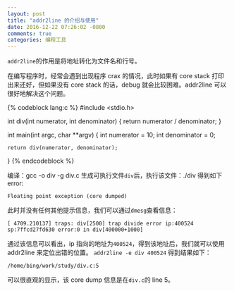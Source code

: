 ```yaml
---
layout: post
title: "addr2line 的介绍与使用"
date: 2016-12-22 07:26:02 -0800
comments: true
categories: 编程工具
---
```


`addr2line`的作用是将地址转化为文件名和行号。  
<!--more-->

在编写程序时，经常会遇到出现程序 crax 的情况，此时如果有 core stack 打印出来还好，但如果没有 core stack 的话，debug 就会比较困难。addr2line 可以很好地解决这个问题。  

{% codeblock lang:c %}
#include <stdio.h>

int div(int numerator, int denominator)
{
    return numerator / denominator;
}

int main(int argc, char **argv)
{
    int numerator   = 10;
    int denominator = 0;

    return div(numerator, denominator);
}
{% endcodeblock %}

编译：gcc -o div -g div.c
生成可执行文件`div`后，执行该文件：./div 得到如下error:  
```
Floating point exception (core dumped)
```

此时并没有任何其他提示信息，我们可以通过`dmesg`查看信息：  
```
[ 4709.210137] traps: div[2500] trap divide error ip:400524 sp:7ffcd27fd630 error:0 in div[400000+1000]
```
通过该信息可以看出，ip 指向的地址为`400524`，得到该地址后，我们就可以使用 addr2line 来定位出错的位置。 
`addr2line -e div 400524` 得到结果如下：  
```
/home/bing/work/study/div.c:5
```

可以很直观的显示，该 core  dump 信息是在`div.c`的 line 5。  


